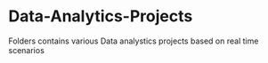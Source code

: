 # Data-Analytics-Projects
 Folders contains various Data analystics projects based on real time scenarios
